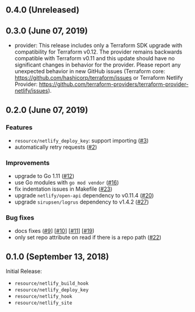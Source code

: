 ## 0.4.0 (Unreleased)
## 0.3.0 (June 07, 2019)

* provider: This release includes only a Terraform SDK upgrade with compatibility for Terraform v0.12. The provider remains backwards compatible with Terraform v0.11 and this update should have no significant changes in behavior for the provider. Please report any unexpected behavior in new GitHub issues (Terraform core: https://github.com/hashicorp/terraform/issues or Terraform Netlify Provider: https://github.com/terraform-providers/terraform-provider-netlify/issues).

## 0.2.0 (June 07, 2019)

### Features

* `resource/netlify_deploy_key`: support importing ([#3](https://github.com/terraform-providers/terraform-provider-aws/issues/3))
* automatically retry requests ([#2](https://github.com/terraform-providers/terraform-provider-aws/issues/2))

### Improvements

* upgrade to Go 1.11 ([#12](https://github.com/terraform-providers/terraform-provider-aws/issues/12))
* use Go modules with `go mod vendor` ([#16](https://github.com/terraform-providers/terraform-provider-aws/issues/16))
* fix indentation issues in Makefile ([#23](https://github.com/terraform-providers/terraform-provider-aws/issues/23))
* upgrade `netlify/open-api` dependency to v0.11.4 ([#20](https://github.com/terraform-providers/terraform-provider-aws/issues/20))
* upgrade `sirupsen/logrus` dependency to v1.4.2 ([#27](https://github.com/terraform-providers/terraform-provider-aws/issues/27))

### Bug fixes

* docs fixes ([#9](https://github.com/terraform-providers/terraform-provider-aws/issues/9)] [[#10](https://github.com/terraform-providers/terraform-provider-aws/issues/10)] [[#11](https://github.com/terraform-providers/terraform-provider-aws/issues/11)] [[#19](https://github.com/terraform-providers/terraform-provider-aws/issues/19))
* only set repo attribute on read if there is a repo path ([#22](https://github.com/terraform-providers/terraform-provider-aws/issues/22))

## 0.1.0 (September 13, 2018)

Initial Release:

* `resource/netlify_build_hook`
* `resource/netlify_deploy_key`
* `resource/netlify_hook`
* `resource/netlify_site`

